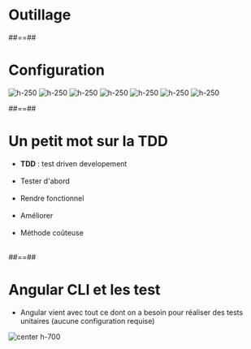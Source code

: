 <!-- .slide: class="transition-bg-grey-1 underline" -->

# Outillage

##==##

<!-- .slide: class="sfeir-basic-slide" -->

# Configuration

![h-250](assets/images/school/unit-tests/karma.png)
![h-250](assets/images/school/unit-tests/jasmine.png)
![h-250](assets/images/school/unit-tests/sinon.png)
![h-250](assets/images/school/unit-tests/protactor.png)
![h-250](assets/images/school/unit-tests/mocha.png)
![h-250](assets/images/school/unit-tests/webpack.png)
![h-250](assets/images/school/unit-tests/typescript.png)

##==##

<!-- .slide-->

# Un petit mot sur la TDD

-   **TDD** : test driven developement<br><br>
-   Tester d'abord<br><br>
-   Rendre fonctionnel<br><br>
-   Améliorer<br><br>
-   Méthode coûteuse<br><br>

##==##

<!-- .slide -->

# Angular CLI et les test

-   Angular vient avec tout ce dont on a besoin pour réaliser des tests unitaires (aucune configuration requise)<br>

![center h-700](assets/images/school/unit-tests/ng_test_helper.png)

